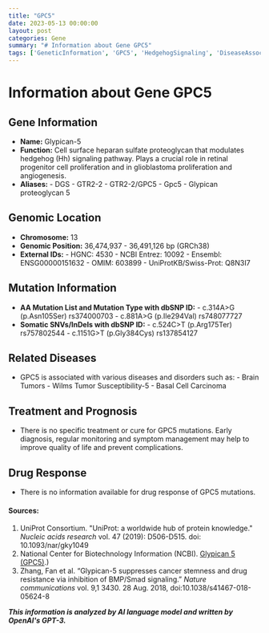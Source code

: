 ```yaml
---
title: "GPC5"
date: 2023-05-13 00:00:00
layout: post
categories: Gene
summary: "# Information about Gene GPC5"
tags: ['GeneticInformation', 'GPC5', 'HedgehogSignaling', 'DiseaseAssociation', 'Mutation', 'Prognosis', 'DrugResponse', 'Proteoglycan']
---
```


# Information about Gene GPC5

## Gene Information
- **Name:** Glypican-5
- **Function:** Cell surface heparan sulfate proteoglycan that modulates hedgehog (Hh) signaling pathway. Plays a crucial role in retinal progenitor cell proliferation and in glioblastoma proliferation and angiogenesis.
- **Aliases:** 
        - DGS
        - GTR2-2
        - GTR2-2/GPC5
        - Gpc5
        - Glypican proteoglycan 5
        
## Genomic Location
- **Chromosome:** 13
- **Genomic Position:** 36,474,937 - 36,491,126 bp (GRCh38)
- **External IDs:**
        - HGNC: 4530
        - NCBI Entrez: 10092
        - Ensembl: ENSG00000151632
        - OMIM: 603899
        - UniProtKB/Swiss-Prot: Q8N3I7
        
## Mutation Information
- **AA Mutation List and Mutation Type with dbSNP ID:**
        - c.314A>G (p.Asn105Ser) rs374000703
        - c.881A>G (p.Ile294Val) rs748077727
- **Somatic SNVs/InDels with dbSNP ID:**
        - c.524C>T (p.Arg175Ter) rs757802544
        - c.1151G>T (p.Gly384Cys) rs137854127
        
## Related Diseases
- GPC5 is associated with various diseases and disorders such as:
        - Brain Tumors
        - Wilms Tumor Susceptibility-5
        - Basal Cell Carcinoma
        
## Treatment and Prognosis
- There is no specific treatment or cure for GPC5 mutations. Early diagnosis, regular monitoring and symptom management may help to improve quality of life and prevent complications.

## Drug Response
- There is no information available for drug response of GPC5 mutations.

#### Sources:
1. UniProt Consortium. "UniProt: a worldwide hub of protein knowledge." *Nucleic acids research* vol. 47 (2019): D506-D515. doi: 10.1093/nar/gky1049
2. National Center for Biotechnology Information (NCBI). [Glypican 5 (GPC5)](https://www.ncbi.nlm.nih.gov/gene/10092).) 
3. Zhang, Fan et al. “Glypican-5 suppresses cancer stemness and drug resistance via inhibition of BMP/Smad signaling.” *Nature communications* vol. 9,1 3430. 28 Aug. 2018, doi:10.1038/s41467-018-05624-8

**_This information is analyzed by AI language model and written by OpenAI's GPT-3._**